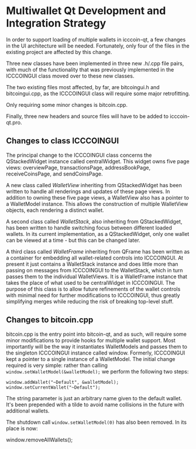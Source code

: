 Multiwallet Qt Development and Integration Strategy
===================================================

In order to support loading of multiple wallets in icccoin-qt, a few changes in the UI architecture will be needed.
Fortunately, only four of the files in the existing project are affected by this change.

Three new classes have been implemented in three new .h/.cpp file pairs, with much of the functionality that was previously
implemented in the ICCCOINGUI class moved over to these new classes.

The two existing files most affected, by far, are bitcoingui.h and bitcoingui.cpp, as the ICCCOINGUI class will require
some major retrofitting.

Only requiring some minor changes is bitcoin.cpp.

Finally, three new headers and source files will have to be added to icccoin-qt.pro.

Changes to class ICCCOINGUI
---------------------------
The principal change to the ICCCOINGUI class concerns the QStackedWidget instance called centralWidget.
This widget owns five page views: overviewPage, transactionsPage, addressBookPage, receiveCoinsPage, and sendCoinsPage.

A new class called *WalletView* inheriting from QStackedWidget has been written to handle all renderings and updates of
these page views. In addition to owning these five page views, a WalletView also has a pointer to a WalletModel instance.
This allows the construction of multiple WalletView objects, each rendering a distinct wallet.

A second class called *WalletStack*, also inheriting from QStackedWidget, has been written to handle switching focus between
different loaded wallets. In its current implementation, as a QStackedWidget, only one wallet can be viewed at a time -
but this can be changed later.

A third class called *WalletFrame* inheriting from QFrame has been written as a container for embedding all wallet-related
controls into ICCCOINGUI. At present it just contains a WalletStack instance and does little more than passing on messages
from ICCCOINGUI to the WalletStack, which in turn passes them to the individual WalletViews. It is a WalletFrame instance
that takes the place of what used to be centralWidget in ICCCOINGUI. The purpose of this class is to allow future
refinements of the wallet controls with minimal need for further modifications to ICCCOINGUI, thus greatly simplifying
merges while reducing the risk of breaking top-level stuff.

Changes to bitcoin.cpp
----------------------
bitcoin.cpp is the entry point into bitcoin-qt, and as such, will require some minor modifications to provide hooks for
multiple wallet support. Most importantly will be the way it instantiates WalletModels and passes them to the
singleton ICCCOINGUI instance called window. Formerly, ICCCOINGUI kept a pointer to a single instance of a WalletModel.
The initial change required is very simple: rather than calling `window.setWalletModel(&walletModel);` we perform the
following two steps:

	window.addWallet("~Default", &walletModel);
	window.setCurrentWallet("~Default");

The string parameter is just an arbitrary name given to the default wallet. It's been prepended with a tilde to avoid name collisions in the future with additional wallets.

The shutdown call `window.setWalletModel(0)` has also been removed. In its place is now:

window.removeAllWallets();
